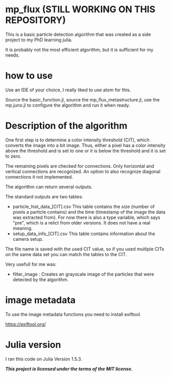# mp_flux (STILL WORKING ON THIS REPOSITORY)
This is a basic particle detection algorithm that was created as a side project to my PhD learning julia.

It is probably not the most efficient algorithm, but it is sufficient for my needs.

# how to use

Use an IDE of your choice, I really liked to use atom for this.

Source the basic_function.jl, source the mp_flux_metastructure.jl, use the mp.juno.jl to configure the algorithm and run it when ready.

# Description of the algorithm

One first step is to determine a color intensity threshold (CIT), which converts the image into a bit image. Thus, either a pixel has a color intensity above the threshold and is set to one or it is below the threshold and it is set to zero.

The remaining pixels are checked for connections. Only horizontal and vertical connections are recognized. An
option to also recognize diagonal connections it not implemented.

The algorithm can return several outputs.

The standard outputs are two tables:

- particle_hist_data_[CIT].csv This table contains the size (number of pixels a particle contains) and the time (timestamp of the image the data was extracted from). For now there is also a type variable, which says "pre", which is a relict from older versions. It does not have a real meaning.
- setup_data_info_[CIT].csv This table contains information about the camera setup. 

The file name is saved with the used CIT value, so if you used multiple CITs on the same data set you can match the tables to the CIT.

Very usefull for me was:

- filter_image : Creates an grayscale image of the particles that were detected by the algorithm.

# image metadata

To use the image metadata functions you need to install exiftool.

https://exiftool.org/

# Julia version

I ran this code on Julia Version 1.5.3.


***This project is licensed under the terms of the MIT license.***
